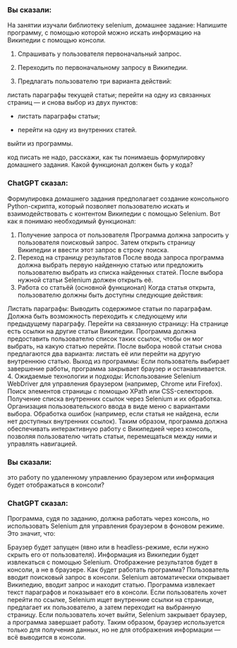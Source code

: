 ### Вы сказали:
На занятии изучали библиотеку selenium, домашнее задание:
Напишите программу, с помощью которой можно искать информацию на Википедии с помощью консоли.

1. Спрашивать у пользователя первоначальный запрос.

2. Переходить по первоначальному запросу в Википедии.

3. Предлагать пользователю три варианта действий:

листать параграфы текущей статьи;
перейти на одну из связанных страниц — и снова выбор из двух пунктов:
- листать параграфы статьи;

- перейти на одну из внутренних статей.

выйти из программы.

код писать не надо, расскажи, как ты понимаешь формулировку домашнего задания. Какой функционал должен быть у кода?

### ChatGPT сказал:
Формулировка домашнего задания предполагает создание консольного Python-скрипта, который позволяет пользователю искать и взаимодействовать с контентом Википедии с помощью Selenium. Вот как я понимаю необходимый функционал:

1. Получение запроса от пользователя
Программа должна запросить у пользователя поисковый запрос.
Затем открыть страницу Википедии и ввести этот запрос в строку поиска.
2. Переход на страницу результатов
После ввода запроса программа должна выбрать первую найденную статью или предложить пользователю выбрать из списка найденных статей.
После выбора нужной статьи Selenium должен открыть её.
3. Работа со статьёй (основной функционал)
Когда статья открыта, пользователю должны быть доступны следующие действия:

Листать параграфы:
Выводить содержимое статьи по параграфам.
Должна быть возможность переходить к следующему или предыдущему параграфу.
Перейти на связанную страницу:
На странице есть ссылки на другие статьи Википедии.
Программа должна предоставить пользователю список таких ссылок, чтобы он мог выбрать, на какую статью перейти.
После выбора новой статьи снова предлагаются два варианта: листать её или перейти на другую внутреннюю статью.
Выход из программы:
Если пользователь выбирает завершение работы, программа закрывает браузер и останавливается.
4. Ожидаемые технологии и подходы:
Использование Selenium WebDriver для управления браузером (например, Chrome или Firefox).
Поиск элементов страницы с помощью XPath или CSS-селекторов.
Получение списка внутренних ссылок через Selenium и их обработка.
Организация пользовательского ввода в виде меню с вариантами выбора.
Обработка ошибок (например, если статья не найдена, если нет доступных внутренних ссылок).
Таким образом, программа должна обеспечивать интерактивную работу с Википедией через консоль, позволяя пользователю читать статьи, перемещаться между ними и управлять навигацией.

### Вы сказали:
это работу по удаленному управлению браузером или информация будет отображаться в консоли?
### ChatGPT сказал:
Программа, судя по заданию, должна работать через консоль, но использовать Selenium для управления браузером в фоновом режиме. Это значит, что:

Браузер будет запущен (явно или в headless-режиме, если нужно скрыть его от пользователя).
Информация из Википедии будет извлекаться с помощью Selenium.
Отображение результатов будет в консоли, а не в браузере.
Как будет работать программа?
Пользователь вводит поисковый запрос в консоли.
Selenium автоматически открывает Википедию, вводит запрос и находит статью.
Программа извлекает текст параграфов и показывает его в консоли.
Если пользователь хочет перейти по ссылке, Selenium ищет внутренние ссылки на странице, предлагает их пользователю, а затем переходит на выбранную страницу.
Если пользователь хочет выйти, Selenium закрывает браузер, а программа завершает работу.
Таким образом, браузер используется только для получения данных, но не для отображения информации — всё выводится в консоли.
